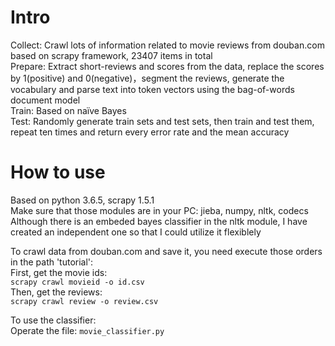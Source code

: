 # Intro

Collect: Crawl lots of information related to movie reviews from douban.com based on scrapy framework, 23407 items in total  
Prepare: Extract short-reviews and scores from the data, replace the scores by 1(positive) and 0(negative)，segment the reviews, generate the vocabulary and parse text into token vectors using the bag-of-words document model  
Train: Based on naïve Bayes  
Test: Randomly generate train sets and test sets, then train and test them, repeat ten times and return every error rate and the mean accuracy 

# How to use

Based on python 3.6.5, scrapy 1.5.1  
Make sure that those modules are in your PC: jieba, numpy, nltk, codecs  
Although there is an embeded bayes classifier in the nltk module, I have created an independent one so that I could utilize it flexiblely  

To crawl data from douban.com and save it, you need execute those orders in the path 'tutorial':  
First, get the movie ids:  
`scrapy crawl movieid -o id.csv`  
Then, get the reviews:  
`scrapy crawl review -o review.csv`  

To use the classifier:  
Operate the file: `movie_classifier.py`  
